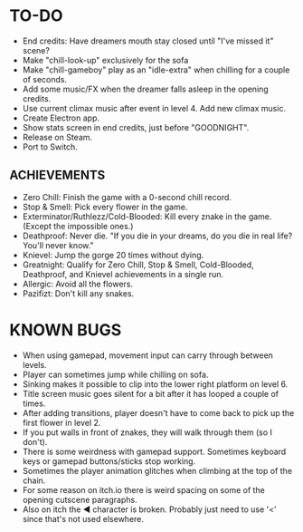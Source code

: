 # TO-DO
* End credits: Have dreamers mouth stay closed until "I've missed it" scene?
* Make "chill-look-up" exclusively for the sofa
* Make "chill-gameboy" play as an "idle-extra" when chilling for a couple of seconds.
* Add some music/FX when the dreamer falls asleep in the opening credits.
* Use current climax music after event in level 4. Add new climax music.
* Create Electron app.
* Show stats screen in end credits, just before "GOODNIGHT".
* Release on Steam.
* Port to Switch.

## ACHIEVEMENTS
* Zero Chill: Finish the game with a 0-second chill record.
* Stop & Smell: Pick every flower in the game.
* Exterminator/Ruthlezz/Cold-Blooded: Kill every znake in the game. (Except the impossible ones.)
* Deathproof: Never die. "If you die in your dreams, do you die in real life? You'll never know."
* Knievel: Jump the gorge 20 times without dying.
* Greatnight: Qualify for Zero Chill, Stop & Smell, Cold-Blooded, Deathproof, and Knievel achievements in a single run.
* Allergic: Avoid all the flowers.
* Pazifizt: Don't kill any snakes.

# KNOWN BUGS
* When using gamepad, movement input can carry through between levels.
* Player can sometimes jump while chilling on sofa.
* Sinking makes it possible to clip into the lower right platform on level 6.
* Title screen music goes silent for a bit after it has looped a couple of times.
* After adding transitions, player doesn't have to come back to pick up the first flower in level 2.
* If you put walls in front of znakes, they will walk through them (so I don't).
* There is some weirdness with gamepad support. Sometimes keyboard keys or gamepad buttons/sticks stop working.
* Sometimes the player animation glitches when climbing at the top of the chain.
* For some reason on itch.io there is weird spacing on some of the opening cutscene paragraphs.
* Also on itch the ◀ character is broken. Probably just need to use '<' since that's not used elsewhere.
